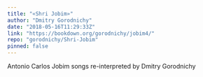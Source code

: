 ```yaml
---
title: "«Shri Jobim»"
author: "Dmitry Gorodnichy"
date: "2018-05-16T11:29:33Z"
link: "https://bookdown.org/gorodnichy/jobim4/"
repo: "gorodnichy/Shri-Jobim"
pinned: false
---
```


Antonio Carlos Jobim songs re-interpreted by Dmitry Gorodnichy
